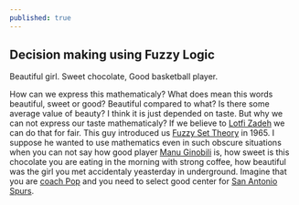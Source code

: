 ```yaml
---
published: true
---
```

## Decision making using Fuzzy Logic

Beautiful girl. Sweet chocolate, Good basketball player.

How can we express this mathematicaly? What does mean this words beautiful, sweet or good? Beautiful compared to what? Is there some average value of beauty? I think it is just depended on taste. But why we can not express our taste mathematicaly? If we believe to [Lotfi Zadeh](https://en.wikipedia.org/wiki/Lotfi_A._Zadeh) we can do that for fair. This guy introduced us [Fuzzy Set Theory](https://en.wikipedia.org/wiki/Fuzzy_set) in 1965. I suppose he wanted to use mathematics even in such obscure situations when you can not say how good player [Manu Ginobili](https://en.wikipedia.org/wiki/Manu_Gin%C3%B3bili) is, how sweet is this chocolate you are eating in the morning with strong coffee, how beautiful was the girl you met accidentaly yeasterday in underground. 
Imagine that you are [coach Pop](https://en.wikipedia.org/wiki/Gregg_Popovich) and you need to select good center for [San Antonio Spurs](https://en.wikipedia.org/wiki/San_Antonio_Spurs).
